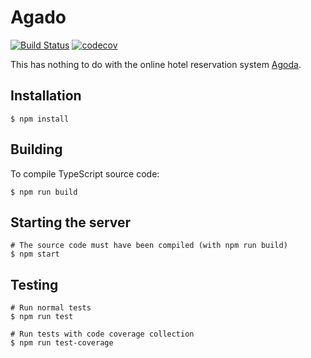 # Agado
[![Build Status](https://travis-ci.org/phonxvzf/agado.svg?branch=master)](https://travis-ci.org/phonxvzf/agado)
[![codecov](https://codecov.io/gh/phonxvzf/agado/branch/master/graph/badge.svg)](https://codecov.io/gh/phonxvzf/agado)

This has nothing to do with the online hotel reservation system [Agoda](https://www.agoda.com).

## Installation
```shell
$ npm install
```

## Building
To compile TypeScript source code:
```shell
$ npm run build
```

## Starting the server
```shell
# The source code must have been compiled (with npm run build)
$ npm start
```

## Testing
```shell
# Run normal tests
$ npm run test

# Run tests with code coverage collection
$ npm run test-coverage
```
